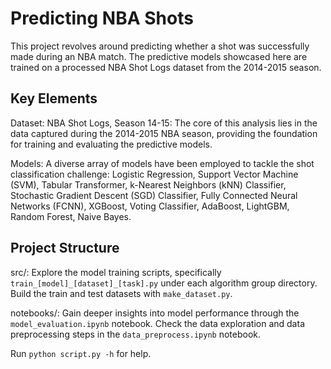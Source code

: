# Predicting NBA Shots

This project revolves around predicting whether a shot was successfully made during an NBA match. The predictive models showcased here are trained on a processed NBA Shot Logs dataset from the 2014-2015 season.

## Key Elements
Dataset: NBA Shot Logs, Season 14-15: The core of this analysis lies in the data captured during the 2014-2015 NBA season, providing the foundation for training and evaluating the predictive models.

Models: A diverse array of models have been employed to tackle the shot classification challenge: Logistic Regression, Support Vector Machine (SVM), Tabular Transformer, k-Nearest Neighbors (kNN) Classifier, Stochastic Gradient Descent (SGD) Classifier, Fully Connected Neural Networks (FCNN), XGBoost, Voting Classifier, AdaBoost, LightGBM, Random Forest, Naive Bayes.

## Project Structure
src/: Explore the model training scripts, specifically ```train_[model]_[dataset]_[task].py``` under each algorithm group directory. Build the train and test datasets with ```make_dataset.py```.

notebooks/: Gain deeper insights into model performance through the ```model_evaluation.ipynb``` notebook. Check the data exploration and data preprocessing steps in the ```data_preprocess.ipynb``` notebook.

Run ```python script.py -h``` for help.
